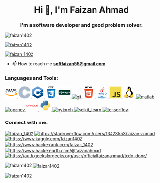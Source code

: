 <h1 align="center">Hi 👋, I'm Faizan Ahmad</h1>
<h3 align="center">I'm a software developer and good problem solver.</h3>

<p align="left"> <img src="https://komarev.com/ghpvc/?username=faizan1402&label=Profile%20views&color=0e75b6&style=flat" alt="faizan1402" /> </p>

<p align="left"> <a href="https://github.com/ryo-ma/github-profile-trophy"><img src="https://github-profile-trophy.vercel.app/?username=faizan1402" alt="faizan1402" /></a> </p>

<p align="left"> <a href="https://twitter.com/faizan_1402" target="blank"><img src="https://img.shields.io/twitter/follow/faizan_1402?logo=twitter&style=for-the-badge" alt="faizan_1402" /></a> </p>

- 📫 How to reach me **softfaizan55@gmail.com**


<h3 align="left">Languages and Tools:</h3>
<p align="left"> <a href="https://aws.amazon.com" target="_blank"> <img src="https://raw.githubusercontent.com/devicons/devicon/master/icons/amazonwebservices/amazonwebservices-original-wordmark.svg" alt="aws" width="40" height="40"/> </a> <a href="https://www.cprogramming.com/" target="_blank"> <img src="https://raw.githubusercontent.com/devicons/devicon/master/icons/c/c-original.svg" alt="c" width="40" height="40"/> </a> <a href="https://www.w3schools.com/cpp/" target="_blank"> <img src="https://raw.githubusercontent.com/devicons/devicon/master/icons/cplusplus/cplusplus-original.svg" alt="cplusplus" width="40" height="40"/> </a> <a href="https://www.w3schools.com/css/" target="_blank"> <img src="https://raw.githubusercontent.com/devicons/devicon/master/icons/css3/css3-original-wordmark.svg" alt="css3" width="40" height="40"/> </a> <a href="https://www.djangoproject.com/" target="_blank"> <img src="https://raw.githubusercontent.com/devicons/devicon/master/icons/django/django-original.svg" alt="django" width="40" height="40"/> </a> <a href="https://git-scm.com/" target="_blank"> <img src="https://www.vectorlogo.zone/logos/git-scm/git-scm-icon.svg" alt="git" width="40" height="40"/> </a> <a href="https://www.w3.org/html/" target="_blank"> <img src="https://raw.githubusercontent.com/devicons/devicon/master/icons/html5/html5-original-wordmark.svg" alt="html5" width="40" height="40"/> </a> <a href="https://www.java.com" target="_blank"> <img src="https://raw.githubusercontent.com/devicons/devicon/master/icons/java/java-original.svg" alt="java" width="40" height="40"/> </a> <a href="https://developer.mozilla.org/en-US/docs/Web/JavaScript" target="_blank"> <img src="https://raw.githubusercontent.com/devicons/devicon/master/icons/javascript/javascript-original.svg" alt="javascript" width="40" height="40"/> </a> <a href="https://www.linux.org/" target="_blank"> <img src="https://raw.githubusercontent.com/devicons/devicon/master/icons/linux/linux-original.svg" alt="linux" width="40" height="40"/> </a> <a href="https://www.mathworks.com/" target="_blank"> <img src="https://raw.githubusercontent.com/simple-icons/simple-icons/master/icons/mathworks.svg" alt="matlab" width="40" height="40"/> </a> <a href="https://opencv.org/" target="_blank"> <img src="https://www.vectorlogo.zone/logos/opencv/opencv-icon.svg" alt="opencv" width="40" height="40"/> </a> <a href="https://www.oracle.com/" target="_blank"> <img src="https://raw.githubusercontent.com/devicons/devicon/master/icons/oracle/oracle-original.svg" alt="oracle" width="40" height="40"/> </a> <a href="https://www.python.org" target="_blank"> <img src="https://raw.githubusercontent.com/devicons/devicon/master/icons/python/python-original.svg" alt="python" width="40" height="40"/> </a> <a href="https://pytorch.org/" target="_blank"> <img src="https://www.vectorlogo.zone/logos/pytorch/pytorch-icon.svg" alt="pytorch" width="40" height="40"/> </a> <a href="https://scikit-learn.org/" target="_blank"> <img src="https://upload.wikimedia.org/wikipedia/commons/0/05/Scikit_learn_logo_small.svg" alt="scikit_learn" width="40" height="40"/> </a> <a href="https://www.tensorflow.org" target="_blank"> <img src="https://www.vectorlogo.zone/logos/tensorflow/tensorflow-icon.svg" alt="tensorflow" width="40" height="40"/> </a> </p>

<h3 align="left">Connect with me:</h3>
<p align="left">
<a href="https://twitter.com/faizan_1402" target="blank"><img align="center" src="https://cdn.jsdelivr.net/npm/simple-icons@3.0.1/icons/twitter.svg" alt="faizan_1402" height="30" width="40" /></a>
<a href="https://stackoverflow.com/users/https://stackoverflow.com/users/13423553/faizan-ahmad" target="blank"><img align="center" src="https://cdn.jsdelivr.net/npm/simple-icons@3.0.1/icons/stackoverflow.svg" alt="https://stackoverflow.com/users/13423553/faizan-ahmad" height="30" width="40" /></a>
<a href="https://kaggle.com/https://www.kaggle.com/faizan1402" target="blank"><img align="center" src="https://cdn.jsdelivr.net/npm/simple-icons@3.0.1/icons/kaggle.svg" alt="https://www.kaggle.com/faizan1402" height="30" width="40" /></a>
<a href="https://www.hackerrank.com/https://www.hackerrank.com/faizan_1402" target="blank"><img align="center" src="https://cdn.jsdelivr.net/npm/simple-icons@3.0.1/icons/hackerrank.svg" alt="https://www.hackerrank.com/faizan_1402" height="30" width="40" /></a>
<a href="https://www.hackerearth.com/https://www.hackerearth.com/@faizanahmad" target="blank"><img align="center" src="https://cdn.jsdelivr.net/npm/simple-icons@3.0.1/icons/hackerearth.svg" alt="https://www.hackerearth.com/@faizanahmad" height="30" width="40" /></a>
<a href="https://auth.geeksforgeeks.org/user/https://auth.geeksforgeeks.org/user/officialfaizanahmad/todo-done/" target="blank"><img align="center" src="https://cdn.jsdelivr.net/npm/simple-icons@3.0.1/icons/geeksforgeeks.svg" alt="https://auth.geeksforgeeks.org/user/officialfaizanahmad/todo-done/" height="30" width="40" /></a>
</p>


<p><img align="left" src="https://github-readme-stats.vercel.app/api/top-langs?username=faizan1402&show_icons=true&locale=en&layout=compact" alt="faizan1402" /></p>

<p>&nbsp;<img align="center" src="https://github-readme-stats.vercel.app/api?username=faizan1402&show_icons=true&locale=en" alt="faizan1402" /></p>

<p><img align="center" src="https://github-readme-streak-stats.herokuapp.com/?user=faizan1402&" alt="faizan1402" /></p>
